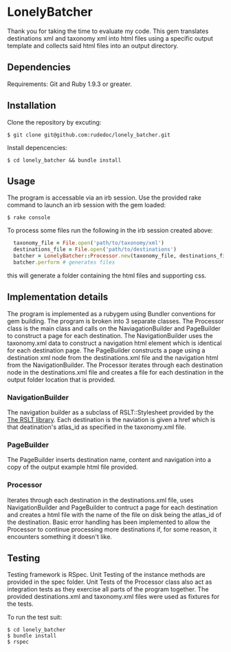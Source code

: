 # LonelyBatcher

Thank you for taking the time to evaluate my code. This gem translates destinations xml and taxonomy xml into html files using a specific output template and collects said html files into an output directory.

## Dependencies

Requirements: Git and Ruby 1.9.3 or greater.

## Installation

Clone the repository by excuting:

    $ git clone git@github.com:rudedoc/lonely_batcher.git

Install depencencies:

    $ cd lonely_batcher && bundle install

## Usage

The program is accessable via an irb session. Use the provided rake command to launch an irb session with the gem loaded:

    $ rake console

To process some files run the following in the irb session created above:

```ruby
  taxonomy_file = File.open('path/to/taxonomy/xml')
  destinations_file = File.open('path/to/destinations')
  batcher = LonelyBatcher::Processor.new(taxonomy_file, destinations_file, '/path/to/output/directory')
  batcher.perform # generates files
```

this will generate a folder containing the html files and supporting css.

## Implementation details
The program is implemented as a rubygem using Bundler conventions for gem building. The program is broken into 3 separate classes. The Processor class is the main class and calls on the NaviagationBuilder and PageBuilder to construct a page for each destination. The NavigationBuilder uses the taxonomy.xml data to construct a navigation html element which is identical for each destination page. The PageBuilder constructs a page using a destination xml node from the destinations.xml file and the navigation html from the NavigationBuilder. The Processor iterates through each destination node in the destinations.xml file and creates a file for each destination in the output folder location that is provided.

### NavigationBuilder
The navigation builder as a subclass of RSLT::Stylesheet provided by the [The RSLT library](https://github.com/DanielHeath/rslt). Each destination is the naviation is given a href which is that deatination's atlas_id as specified in the taxonomy.xml file.

### PageBuilder
The PageBuilder inserts destination name, content and navigation into a copy of the output example html file provided.

### Processor
Iterates through each destination in the destinations.xml file, uses NavigationBuilder and PageBuilder to contruct a page for each destination and creates a html file with the name of the file on disk being the atlas_id of the destination. Basic error handling has been implemented to allow the Processor to continue processing more destinations if, for some reason, it encounters something it doesn't like.

## Testing
Testing framework is RSpec. Unit Testing of the instance methods are provided in the spec folder. Unit Tests of the Processor class also act as integration tests as they exercise all parts of the program together. The provided destinations.xml and taxonomy.xml files were used as fixtures for the tests.

To run the test suit:

    $ cd lonely_batcher
    $ bundle install
    $ rspec
